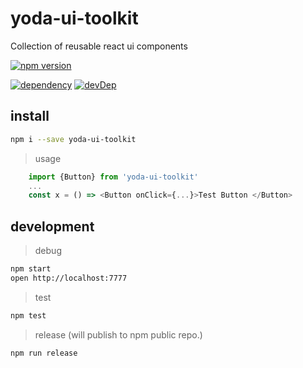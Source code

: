 # yoda-ui-toolkit 
Collection of reusable react ui components

[![npm version](https://img.shields.io/npm/v/yoda-ui-toolkit.svg?style=flat)](https://www.npmjs.com/package/yoda-ui-toolkit) 

[![dependency](https://david-dm.org/vgmr/yoda-ui-toolkit/status.svg)](https://david-dm.org/vgmr/yoda-ui-toolkit) [![devDep](https://david-dm.org/vgmr/yoda-ui-toolkit/dev-status.svg)](https://david-dm.org/vgmr/yoda-ui-toolkit?type=dev)

## install

```sh
npm i --save yoda-ui-toolkit
```
> usage
```js
    import {Button} from 'yoda-ui-toolkit'
    ...
    const x = () => <Button onClick={...}>Test Button </Button>
```



## development

> debug
```sh
npm start
open http://localhost:7777
```

> test
```sh
npm test
```

> release (will publish to npm public repo.)
```sh
npm run release
```
